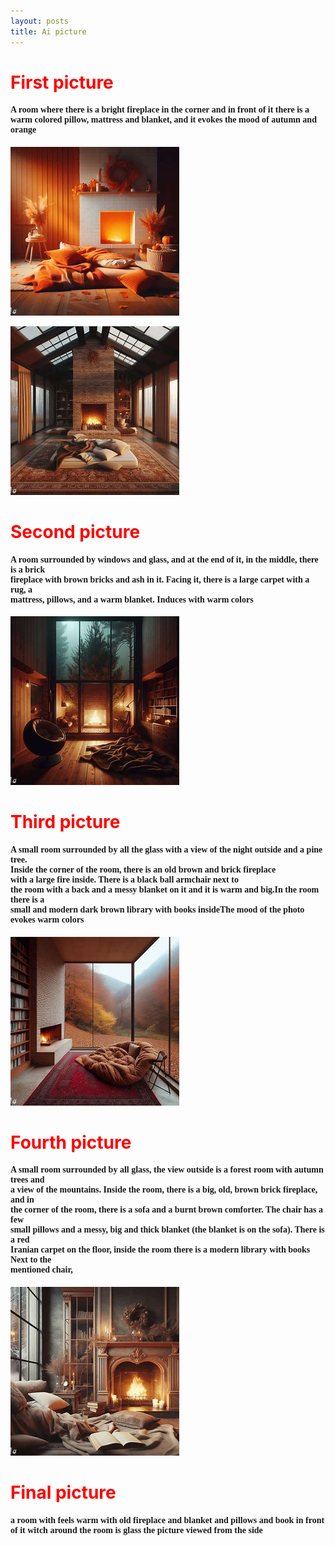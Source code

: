 ```yaml
---
layout: posts
title: Ai picture
---
```


<html>
<body>
<h1 style="text-align:left ; color: red">First picture</h1>
<h4 style="text-align:left ;font-family: Tahoma">
  A room where there is a bright fireplace in the corner and in front of it there is a warm     colored pillow, mattress and blanket, and it evokes the mood of autumn and orange
</h4>
</body>
</html>

![Photo](\assets\images\1_picn.jpg)
 
![Photo](\assets\images\2_pic.jpg)

<html>
<body>
<h1 style="text-align:left ; color: red">Second picture</h1>
<h4 style="text-align:left ;font-family: Tahoma">
  A room surrounded by windows and glass, and at the end of it, in the middle, there is a brick
<br>
  fireplace with brown bricks and ash in it. Facing it, there is a large carpet with a rug, a 
 <br>
  mattress, pillows, and a warm blanket. Induces with warm colors
</h4>
</body>
</html>

![Photo](\assets\images\3_pic.jpg)

<html>
<body>
<h1 style="text-align:left ; color: red">Third picture</h1>
<h4 style="text-align:left ;font-family: Tahoma">
A small room surrounded by all the glass with a view of the night outside and a pine tree. 
<br>
Inside the corner of the room, there is an old brown and brick fireplace 
<br>
 with a large fire inside. There is a black ball armchair next to 
<br>
the room with a back and a messy blanket on it and it is warm and big.In the room there is a 
<br>
small and modern dark brown library with books insideThe mood of the photo evokes warm colors
</h4>
</body>
</html>

![Photo](\assets\images\4_pic.jpg)

<html>
<body>
<h1 style="text-align:left ; color: red">Fourth picture</h1>
<h4 style="text-align:left ;font-family: Tahoma">
A small room surrounded by all glass, the view outside is a forest room with autumn trees and 
<br>
a view of the mountains. Inside the room, there is a big, old, brown brick fireplace, and in 
<br>
the corner of the room, there is a sofa and a burnt brown comforter. The chair has a few 
<br>
small pillows and a messy, big and thick blanket (the blanket is on the sofa). There is a red 
<br>
Iranian carpet on the floor, inside the room there is a modern library with books Next to the 
<br>
mentioned chair,
</h4>
</body>
</html>


![Photo](\assets\images\final2_pic.jpg)

<html>
<body>
<h1 style="text-align:left ; color: red">Final picture</h1>
<h4 style="text-align:left ;font-family: Tahoma">
a room with feels warm with old fireplace and blanket and pillows and book in front of it witch around the room is glass the picture viewed from the side
</h4>
</body>
</html>

